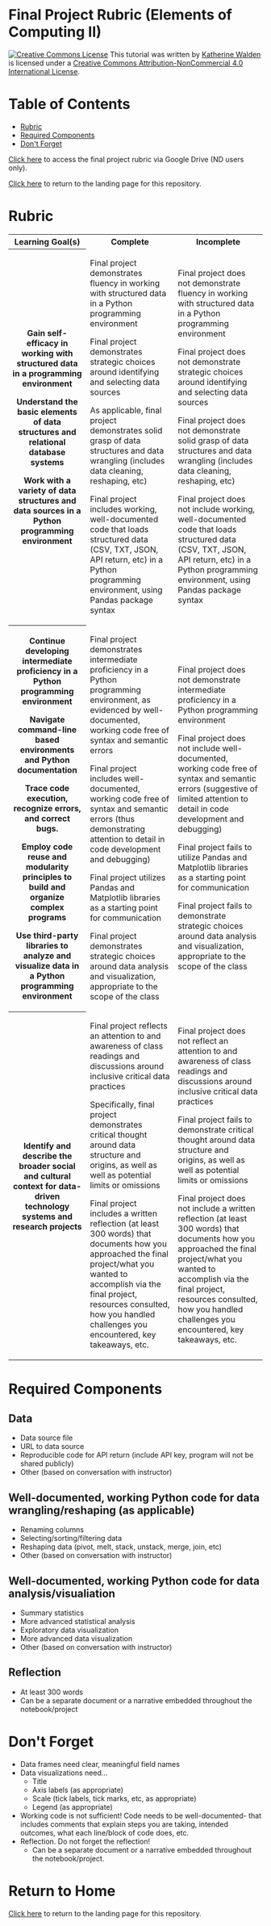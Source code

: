 # Final Project Rubric (Elements of Computing II)

<a href="http://creativecommons.org/licenses/by-nc/4.0/" rel="license"><img style="border-width: 0;" src="https://i.creativecommons.org/l/by-nc/4.0/88x31.png" alt="Creative Commons License" /></a>
This tutorial was written by <a href="https://github.com/kwaldenphd">Katherine Walden</a> is licensed under a <a href="http://creativecommons.org/licenses/by-nc/4.0/" rel="license">Creative Commons Attribution-NonCommercial 4.0 International License</a>.

# Table of Contents

- [Rubric](#rubric)
- [Required Components](#required-components)
- [Don't Forget](#dont-forget)

[Click here](https://docs.google.com/document/d/1m5FqzQv9N6tELGBskXZgRqbNPu2zz1C8iTaf0w4r9qw/edit?usp=sharing) to access the final project rubric via Google Drive (ND users only).

[Click here](https://github.com/kwaldenphd/eoc-final-project-resources) to return to the landing page for this repository.

# Rubric

<table><tr><th>Learning Goal(s)</th>
  <th>Complete</th>
  <th>Incomplete</th></tr>
  <tr><th><p>Gain self-efficacy in working with structured data in a programming environment</p>
    <p>Understand the basic elements of data structures and relational database systems</p>
    <p>Work with a variety of data structures and data sources in a Python programming environment</p>
</th>
    <td><p>Final project demonstrates fluency in working with structured data in a Python programming environment</p>
      <p>Final project demonstrates strategic choices around identifying and selecting data sources</p>
      <p>As applicable, final project demonstrates solid grasp of data structures and data wrangling (includes data cleaning, reshaping, etc)</p>
      <p>Final project includes working, well-documented code that loads structured data (CSV, TXT, JSON, API return, etc) in a Python programming environment, using Pandas package syntax</p>
</td>
    <td><p>Final project does not demonstrate fluency in working with structured data in a Python programming environment</p>
      <p>Final project does not demonstrate strategic choices around identifying and selecting data sources</p>
      <p>Final project does not demonstrate solid grasp of data structures and data wrangling (includes data cleaning, reshaping, etc)</p>
      <p>Final project does not include working, well-documented code that loads structured data (CSV, TXT, JSON, API return, etc) in a Python programming environment, using Pandas package syntax </p></td></tr>
  <tr><th><p>Continue developing intermediate proficiency in a Python programming environment</p>
    <p>Navigate command-line based environments and Python documentation</p>
    <p>Trace code execution, recognize errors, and correct bugs.</p>
    <p>Employ code reuse and modularity principles to build and organize complex programs</p>
    <p>Use third-party libraries to analyze and visualize data in a Python programming environment</p>
</th>
    <td><p>Final project demonstrates intermediate proficiency in a Python programming environment, as evidenced by well-documented, working code free of syntax and semantic errors</p>
      <p>Final project includes well-documented, working code free of syntax and semantic errors (thus demonstrating attention to detail in code development and debugging)</p>
      <p>Final project utilizes Pandas and Matplotlib libraries as a starting point for communication</p>
      <p>Final project demonstrates strategic choices around data analysis and visualization, appropriate to the scope of the class</p></td>
    <td><p>Final project does not demonstrate intermediate proficiency in a Python programming environment</p>
      <p>Final project does not include well-documented, working code free of syntax and semantic errors (suggestive of limited attention to detail in code development and debugging)</p>
      <p>Final project fails to utilize Pandas and Matplotlib libraries as a starting point for communication</p>
      <p>Final project fails to demonstrate strategic choices around data analysis and visualization, appropriate to the scope of the class</p></td></tr>
  <tr><th><p>Identify and describe the broader social and cultural context for data-driven technology systems and research projects</p></th>
    <td><p>Final project reflects an attention to and awareness of class readings and discussions around inclusive critical data practices</p>
      <p>Specifically, final project demonstrates critical thought around data structure and origins, as well as well as potential limits or omissions</p>
      <p>Final project includes a written reflection (at least 300 words) that documents how you approached the final project/what you wanted to accomplish via the final project, resources consulted, how you handled challenges you encountered, key takeaways, etc.</p></td>
    <td><p>Final project does not reflect an attention to and awareness of class readings and discussions around inclusive critical data practices</p>
      <p>Final project fails to demonstrate critical thought around data structure and origins, as well as well as potential limits or omissions</p>
      <p>Final project does not include a written reflection (at least 300 words) that documents how you approached the final project/what you wanted to accomplish via the final project, resources consulted, how you handled challenges you encountered, key takeaways, etc.</p></td></tr>
  </table>

# Required Components

## Data
- Data source file
- URL to data source
- Reproducible code for API return (include API key, program will not be shared publicly)
- Other (based on conversation with instructor)

## Well-documented, working Python code for data wrangling/reshaping (as applicable)
- Renaming columns
- Selecting/sorting/filtering data
- Reshaping data (pivot, melt, stack, unstack, merge, join, etc)
- Other (based on conversation with instructor)

## Well-documented, working Python code for data analysis/visualiation
- Summary statistics
- More advanced statistical analysis
- Exploratory data visualization
- More advanced data visualization
- Other (based on conversation with instructor)

## Reflection
- At least 300 words
- Can be a separate document or a narrative embedded throughout the notebook/project

# Don't Forget
- Data frames need clear, meaningful field names
- Data visualizations need...
  * Title
  * Axis labels (as appropriate)
  * Scale (tick labels, tick marks, etc, as appropriate)
  * Legend (as appropriate)
- Working code is not sufficient! Code needs to be well-documented- that includes comments that explain steps you are taking, intended outcomes, what each line/block of code does, etc. 
- Reflection. Do not forget the reflection! 
  * Can be a separate document or a narrative embedded throughout the notebook/project. 

# Return to Home
[Click here](https://github.com/kwaldenphd/eoc-final-project-resources) to return to the landing page for this repository.
